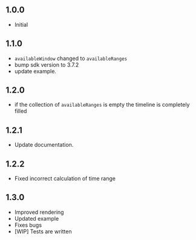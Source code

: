 ## 1.0.0

* Initial

## 1.1.0

* `availableWindow` changed to `availableRanges`
* bump sdk version to 3.7.2
* update example.

## 1.2.0

* if the collection of `availableRanges` is empty the timeline is completely filled

## 1.2.1

* Update documentation.

## 1.2.2

* Fixed incorrect calculation of time range

## 1.3.0

* Improved rendering
* Updated example
* Fixes bugs
* [WIP] Tests are written
